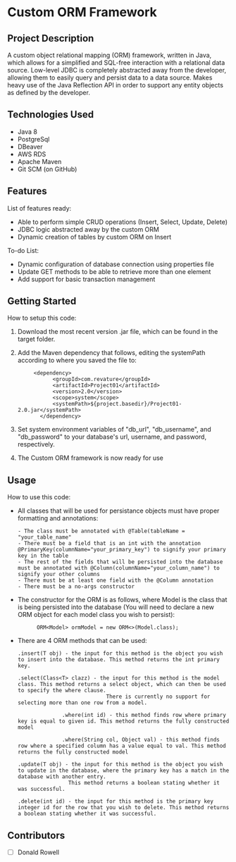 # Custom ORM Framework
## Project Description
A custom object relational mapping (ORM) framework, written in Java, which allows for a simplified and SQL-free interaction with a relational data source. Low-level JDBC is completely abstracted away from the developer, allowing them to easily query and persist data to a data source. Makes heavy use of the Java Reflection API in order to support any entity objects as defined by the developer.
## Technologies Used
- Java 8
- PostgreSql
- DBeaver
- AWS RDS
- Apache Maven
- Git SCM (on GitHub)

## Features
List of features ready:
- Able to perform simple CRUD operations (Insert, Select, Update, Delete)
- JDBC logic abstracted away by the custom ORM
- Dynamic creation of tables by custom ORM on Insert

To-do List:
- Dynamic configuration of database connection using properties file
- Update GET methods to be able to retrieve more than one element
- Add support for basic transaction management

## Getting Started
How to setup this code:
1. Download the most recent version .jar file, which can be found in the target folder.
2. Add the Maven dependency that follows, editing the systemPath according to where you saved the file to:
      
            <dependency>
                  <groupId>com.revature</groupId>
                  <artifactId>Project01</artifactId>
                  <version>2.0</version>
                  <scope>system</scope>
                  <systemPath>${project.basedir}/Project01-2.0.jar</systemPath>
              </dependency>
3. Set system environment variables of "db_url", "db_username", and "db_password" to your database's url, username, and password, respectively.
4. The Custom ORM framework is now ready for use
## Usage
How to use this code:
- All classes that will be used for persistance objects must have proper formatting and annotations:

      - The class must be annotated with @Table(tableName = "your_table_name"
      - There must be a field that is an int with the annotation @PrimaryKey(columnName="your_primary_key") to signify your primary key in the table
      - The rest of the fields that will be persisted into the database must be annotated with @Column(columnName="your_column_name") to signify your other columns
      - There must be at least one field with the @Column annotation
      - There must be a no-args constructor
- The constructor for the ORM is as follows, where Model is the class that is being persisted into the database (You will need to declare a new ORM object for each model class you wish to persist):

            ORM<Model> ormModel = new ORM<>(Model.class);
- There are 4 ORM methods that can be used:
      
      .insert(T obj) - the input for this method is the object you wish to insert into the database. This method returns the int primary key.
      
      .select(Class<T> clazz) - the input for this method is the model class. This method returns a select object, which can then be used to specify the where clause.
                                  There is currently no support for selecting more than one row from a model.
                   
                    .where(int id) - this method finds row where primary key is equal to given id. This method returns the fully constructed model
                    
                    .where(String col, Object val) - this method finds row where a specified column has a value equal to val. This method returns the fully constructed model
      
      .update(T obj) - the input for this method is the object you wish to update in the database, where the primary key has a match in the database with another entry.
                      This method returns a boolean stating whether it was successful.
      
      .delete(int id) - the input for this method is the primary key integer id for the row that you wish to delete. This method returns a boolean stating whether it was successful.
## Contributors
- [ ] Donald Rowell


